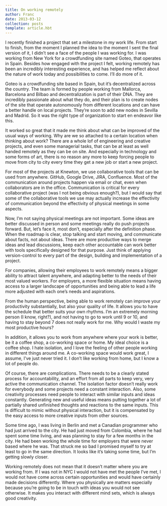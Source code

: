 ```yaml
---
title: On working remotely
author: Franc
date: 2013-03-12
collection: posts
template: article.hbt
---
```


I recently finished a project that set a milestone in my work life. From start to finish, from the moment I planned the idea to the moment I sent the final version of it, I didn’t see a face of the people I was working for. I was working from New York for a crowdfunding site named Goteo, that operates in Spain. Besides how engaged with the project I felt, working remotely has been an incredibly interesting experience, and has helped me reflect about the nature of work today and possibilities to come. I’ll do more of it.

Goteo is a crowdfunding site based in Spain, but it’s decentralized across the country. The team is formed by people working from Mallorca, Barcelona and Bilbao and decentralization is part of their DNA. They are incredibly passionate about what they do, and their plan is to create nodes of the site that operate autonomously from different locations and can have a better handle on local projects. They’re soon to add new nodes in Sevilla and Madrid. So it was the right type of organization to start en endeavor like this.

It worked so great that it made me think about what can be improved of the usual ways of working. Why are we so attached to a certain location when thinking about work? There are a whole lof of engineering and creative projects, and even some managerial tasks, that can be at least as well handed remotely as they can be on site. And especially in technology and some forms of art, there is no reason any more to keep forcing people to move from city to city every time they get a new job or start a new project.

For most of the projects at Knewton, we use collaborative tools that can be used from anywhere. GitHub, Google Drive, JIRA, Confluence. Most of the communication around projects happen via email or chat, even when collaborators are in the office. Communication is critical for every collaborative project (was I not being obvious enough?), but I would say that some of the collaborative tools we use may actually increase the effectivity of communication beyond the effectivity of physical meetings in some aspects.

Now, I’m not saying physical meetings are not important. Some ideas are better discussed in person and some meetings really do push projects forward. But, let’s face it, most don’t, especially after the definition phase. When the roadmap is clear, stop talking and start moving, and communicate about facts, not about ideas. There are more productive ways to merge ideas and lead discussions, keep each other accountable can work better with tools specifically designed for that purpose. Just think of applying version-control to every part of the design, building and implementation of a project.

For companies, allowing their employees to work remotely means a bigger ability to attract talent anywhere, and adapting better to the needs of their most valued workers. For employers, a more flexible situation means having access to a larger landscape of opportunities and being able to lead a life more adjusted with each one’s needs and aspirations.

From the human perspective, being able to work remotely can improve your productivity substantially, but also your quality of life. It allows you to have the schedule that better suits your own rhythms. I’m an extremely morning person (I know, right?), and not having to go to work until 9 or 10, and having to stay beyond 7 does not really work for me. Why would I waste my most productive hours?

In addition, it allows you to work from anywhere where your work is better, be it a coffee shop, a co-working space or home. My ideal choice is a coffee shop. I hate isolation, and I love the feeling of other people working in different things around me. A co-working space would work great, I assume, I’ve just never tried it. I don’t like working from home, but I know a lot of people do.

Of course, there are complications. There needs to be a clearly stated process for accountability, and an effort from all parts to keep very, very active the communication channel. The isolation factor doesn’t really work for everybody and some projects need a constant interaction. Also, some creativity processes need people to interact with similar inputs and ideas constantly. Generating new and useful ideas means putting together a lot of partially shared unfinished thoughts and reactions to the same inputs. This is difficult to mimic without physical interaction, but it is compensated by the easy access to more creative inputs from other sources.

Some time ago, I was living in Berlin and met a Canadian programmer who had just arrived to the city. He had just moved from Colombia, where he had spent some time living, and was planning to stay for a few months in the city. He had been working the whole time for employers that were never based where he was. That struck me so bad I promised myself to try at least to go in the same direction. It looks like it’s taking some time, but I’m getting slowly closer.

Working remotely does not mean that it doesn’t matter where you are working from. If I was not in NYC I would not have met the people I’ve met, I would not have come across certain opportunities and would have certainly made decisions differently. Where you physically are matters especially because you’re going to be in touch with ideas you would not see otherwise. It makes you interact with different mind sets, which is always good creativity.